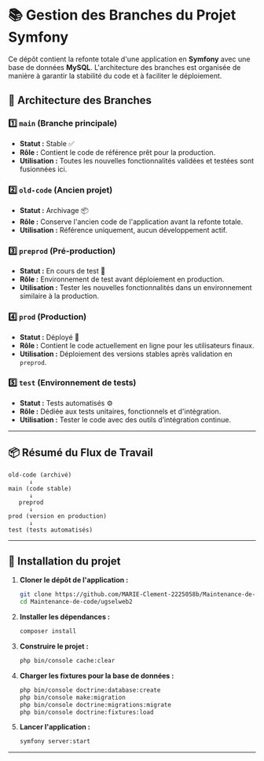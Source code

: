 # 📚 Gestion des Branches du Projet Symfony

Ce dépôt contient la refonte totale d'une application en **Symfony** avec une base de données **MySQL**. L'architecture des branches est organisée de manière à garantir la stabilité du code et à faciliter le déploiement.

## 🌳 **Architecture des Branches**

### 1️⃣ **`main`** (Branche principale)
- **Statut :** Stable ✅
- **Rôle :** Contient le code de référence prêt pour la production.
- **Utilisation :** Toutes les nouvelles fonctionnalités validées et testées sont fusionnées ici.

### 2️⃣ **`old-code`** (Ancien projet)
- **Statut :** Archivage 📦
- **Rôle :** Conserve l'ancien code de l'application avant la refonte totale.
- **Utilisation :** Référence uniquement, aucun développement actif.

### 3️⃣ **`preprod`** (Pré-production)
- **Statut :** En cours de test 🧪
- **Rôle :** Environnement de test avant déploiement en production.
- **Utilisation :** Tester les nouvelles fonctionnalités dans un environnement similaire à la production.

### 4️⃣ **`prod`** (Production)
- **Statut :** Déployé 🚀
- **Rôle :** Contient le code actuellement en ligne pour les utilisateurs finaux.
- **Utilisation :** Déploiement des versions stables après validation en `preprod`.

### 5️⃣ **`test`** (Environnement de tests)
- **Statut :** Tests automatisés ⚙️
- **Rôle :** Dédiée aux tests unitaires, fonctionnels et d'intégration.
- **Utilisation :** Tester le code avec des outils d’intégration continue.

---

## 📦 **Résumé du Flux de Travail**

```
old-code (archivé)
      ↓
main (code stable)
      ↓     
   preprod   
      ↓
prod (version en production)
      ↓
test (tests automatisés)
```


---

## 🚀 **Installation du projet**

1. **Cloner le dépôt de l'application :**
    ```bash
    git clone https://github.com/MARIE-Clement-2225058b/Maintenance-de-code.git
    cd Maintenance-de-code/ugselweb2
    ```

2. **Installer les dépendances :**
    ```bash
    composer install
    ```

3. **Construire le projet :**
    ```bash
    php bin/console cache:clear
    ```

4. **Charger les fixtures pour la base de données :**
    ```bash
    php bin/console doctrine:database:create
    php bin/console make:migration
    php bin/console doctrine:migrations:migrate
    php bin/console doctrine:fixtures:load
    ```

5. **Lancer l'application :**
    ```bash
    symfony server:start
    ```

---
